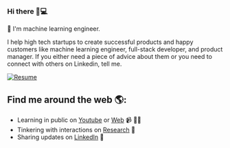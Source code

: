 ### Hi there 👋💻
🙋 I'm machine learning engineer.

I help high tech startups to create successful products and happy customers like machine learning engineer, full-stack developer, and product manager. If you either need a piece of advice about them or you need to connect with others on Linkedin, tell me. 

[![Resume](http://img.youtube.com/vi/z5k5sTBLxo4/0.jpg)](http://www.youtube.com/watch?v=z5k5sTBLxo4 "How to create a resume?")

## Find me around the web 🌎: 
- Learning in public on <a href="https://x.sanchezcarlosjr.com/youtube">Youtube</a> or <a href="https://sanchezcarlosjr.com/">Web</a> 📹 ✍🏾
- Tinkering with interactions on <a href="hhttps://sanchezcarlosjr.com/research"> Research</a> 🏓
- Sharing updates on <a href="https://www.linkedin.com/in/carlo-sanchez-/">LinkedIn</a> 💼
